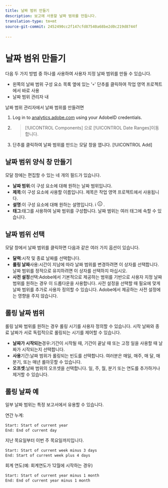 ```yaml
---
title: 날짜 범위 만들기
description: 보고에 사용할 날짜 범위를 만듭니다.
translation-type: tm+mt
source-git-commit: 2452490cc2f147cfd87540a68be2d0c219d8744f

---
```



# 날짜 범위 만들기

다음 두 가지 방법 중 하나를 사용하여 사용자 지정 날짜 범위를 만들 수 있습니다.

* 왼쪽의 날짜 범위 구성 요소 목록 옆에 있는 &#39;`+`&#39; 단추를 클릭하여 작업 영역 프로젝트에서 바로 사용
* 날짜 범위 관리자 내

날짜 범위 관리자에서 날짜 범위를 만들려면

1. Log in to [analytics.adobe.com](https://analytics.adobe.com) using your AdobeID credentials.
1. > [!UICONTROL Components] 으로 [!UICONTROL Date Ranges]이동합니다.
1. 단추를 클릭하여 날짜 범위를 만드는 모달 창을 엽니다. [!UICONTROL Add]

## 날짜 범위 양식 창 만들기

모달 창에는 편집할 수 있는 네 개의 필드가 있습니다.

* **날짜 범위**:이 구성 요소에 대해 원하는 날짜 범위입니다.
* **제목**:이 구성 요소에 사용할 이름입니다. 제목은 작업 영역 프로젝트에서 사용됩니다.
* **설명**:이 구성 요소에 대해 원하는 설명입니다. i ![아이콘을 클릭하면 설명이 표시됩니다](../assets/i.png) .
* **태그**:태그를 사용하여 날짜 범위를 구성합니다. 날짜 범위는 여러 태그에 속할 수 있습니다.

## 날짜 범위 선택

모달 창에서 날짜 범위를 클릭하면 다음과 같은 여러 가지 옵션이 있습니다.

* **달력**:시작 및 종료 날짜를 선택합니다.
* **롤링 날짜**&#x200B;사용:시간이 지남에 따라 날짜 범위를 변경하려면 이 상자를 선택합니다. 날짜 범위를 정적으로 유지하려면 이 상자를 선택하지 마십시오.
* **사전 설정**&#x200B;선택:Adobe에서 기본적으로 제공하는 범위를 기반으로 사용자 지정 날짜 범위를 원하는 경우 이 드롭다운을 사용합니다. 사전 설정을 선택할 때 필요에 맞게 날짜 범위를 추가로 사용자 정의할 수 있습니다. Adobe에서 제공하는 사전 설정에는 영향을 주지 않습니다.

## 롤링 날짜 범위

롤링 날짜 범위를 원하는 경우 롤링 시기를 사용자 정의할 수 있습니다. 시작 날짜와 종료 날짜가 서로 독립적으로 롤링되는 시기를 제어할 수 있습니다.

* **날짜가 시작되는**&#x200B;경우:기간이 시작될 때, 기간이 끝날 때 또는 고정 일을 사용할 때 날짜가 시작되는지 선택합니다.
* **사용**&#x200B;기간:날짜 범위가 롤링되는 빈도를 선택합니다. 여러분은 매일, 매주, 매 달, 매 분기, 또는 매년 롤아웃할 수 있습니다.
* **오프셋**:날짜 범위의 오프셋을 선택합니다. 일, 주, 월, 분기 또는 연도를 추가하거나 제거할 수 있습니다.

## 롤링 날짜 예

일부 날짜 범위는 특정 보고서에서 유용할 수 있습니다.

연간 누계:

```text
Start: Start of current year
End: End of current day
```

지난 목요일부터 이번 주 목요일까지입니다.

```text
Start: Start of current week minus 3 days
End: Start of current week plus 4 days
```

회계 연도(예: 회계연도가 12월에 시작하는 경우)

```text
Start: Start of current year minus 1 month
End: End of current year minus 1 month
```
